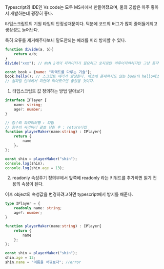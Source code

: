 Typescript와 IDE인 Vs code는 모두 MS사에서 만들어졌으며, 둘의 궁합은 아주 좋아서 개발하는데 굉장히 좋다.

타입스크립트의 기원
타입의 안정성때문이다.
덕분에 코드의 버그가 많이 줄어들게되고 생상성도 늘어난다.

특히 오류를 제거해주다보니 말도안되는 에러를 미리 방지할 수 있다.

```Javascript
function divide(a, b){
    return a/b;
}
divide("xxx"); // NaN 2개의 파라미터가 필요하고 숫자로만 이루어져야하지만 그냥 동작이 되어버린다.

const book = {name: "리액트를 다루는 기술"};
book.hello(); // 스크립트 에러가 발생한다. 애초에 존재하지도 않는 book의 hello메소드를 호출하였으니,
// 컴파일 단계에서 미연에 막아줬으면 좋았을 것이다.
```

1. 타입스크립트 값 정의하는 방법 알아보기

```Typescript
interface IPlayer {
    name: string;
    age?: number;
}

// 함수의 파라미터명 : 타입
// 함수의 파라미터 괄호 닫힌 후 : return타입
function playerMaker(name:string) : IPlayer{
    return {
        name
    };
};

const shin = playerMaker("shin");
console.log(shin);
console.log(shin.age = 13);
```

2. readonly 속성주기
   정의부에서 앞쪽에 readonly 라는 키워드를 추가하면 읽기 전용의 속성이 된다.

이후 object의 속성값을 변경하려고하면 typescript에서 방지를 해준다.

```Typescript
type IPlayer = {
    readonly name: string;
    age?: number;
}

function playerMaker(name:string) : IPlayer{
    return {
        name
    };
};

const shin = playerMaker("shin");
shin.age = 13;
shin.name = "이름을 바꿔보자"; //error
```
